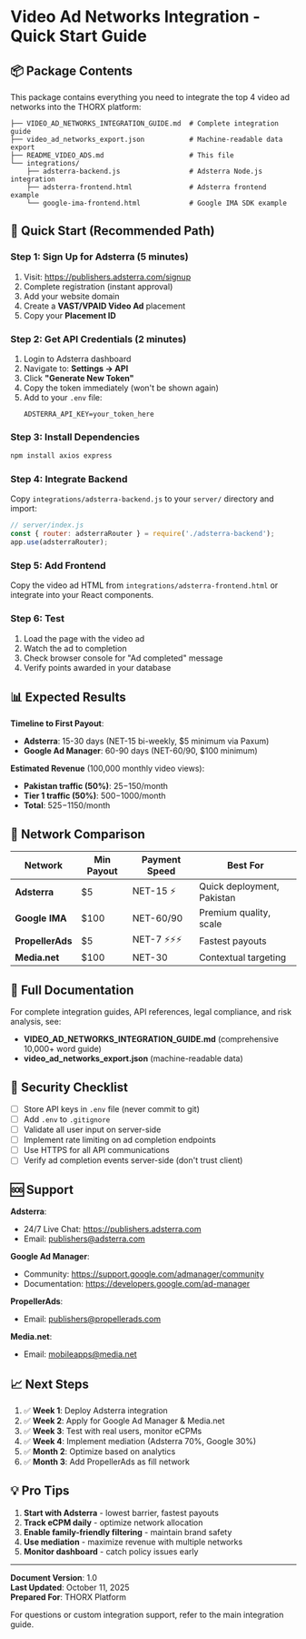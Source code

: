 # Video Ad Networks Integration - Quick Start Guide

## 📦 Package Contents

This package contains everything you need to integrate the top 4 video ad networks into the THORX platform:

```
├── VIDEO_AD_NETWORKS_INTEGRATION_GUIDE.md  # Complete integration guide
├── video_ad_networks_export.json           # Machine-readable data export
├── README_VIDEO_ADS.md                     # This file
└── integrations/
    ├── adsterra-backend.js                 # Adsterra Node.js integration
    ├── adsterra-frontend.html              # Adsterra frontend example
    └── google-ima-frontend.html            # Google IMA SDK example
```

## 🚀 Quick Start (Recommended Path)

### Step 1: Sign Up for Adsterra (5 minutes)
1. Visit: https://publishers.adsterra.com/signup
2. Complete registration (instant approval)
3. Add your website domain
4. Create a **VAST/VPAID Video Ad** placement
5. Copy your **Placement ID**

### Step 2: Get API Credentials (2 minutes)
1. Login to Adsterra dashboard
2. Navigate to: **Settings → API**
3. Click **"Generate New Token"**
4. Copy the token immediately (won't be shown again)
5. Add to your `.env` file:
   ```
   ADSTERRA_API_KEY=your_token_here
   ```

### Step 3: Install Dependencies
```bash
npm install axios express
```

### Step 4: Integrate Backend
Copy `integrations/adsterra-backend.js` to your `server/` directory and import:

```javascript
// server/index.js
const { router: adsterraRouter } = require('./adsterra-backend');
app.use(adsterraRouter);
```

### Step 5: Add Frontend
Copy the video ad HTML from `integrations/adsterra-frontend.html` or integrate into your React components.

### Step 6: Test
1. Load the page with the video ad
2. Watch the ad to completion
3. Check browser console for "Ad completed" message
4. Verify points awarded in your database

## 📊 Expected Results

**Timeline to First Payout**:
- **Adsterra**: 15-30 days (NET-15 bi-weekly, $5 minimum via Paxum)
- **Google Ad Manager**: 60-90 days (NET-60/90, $100 minimum)

**Estimated Revenue** (100,000 monthly video views):
- **Pakistan traffic (50%)**: $25-$150/month
- **Tier 1 traffic (50%)**: $500-$1000/month
- **Total**: $525-$1150/month

## 🎯 Network Comparison

| Network | Min Payout | Payment Speed | Best For |
|---------|-----------|---------------|----------|
| **Adsterra** | $5 | NET-15 ⚡ | Quick deployment, Pakistan |
| **Google IMA** | $100 | NET-60/90 | Premium quality, scale |
| **PropellerAds** | $5 | NET-7 ⚡⚡⚡ | Fastest payouts |
| **Media.net** | $100 | NET-30 | Contextual targeting |

## 📖 Full Documentation

For complete integration guides, API references, legal compliance, and risk analysis, see:
- **VIDEO_AD_NETWORKS_INTEGRATION_GUIDE.md** (comprehensive 10,000+ word guide)
- **video_ad_networks_export.json** (machine-readable data)

## 🔐 Security Checklist

- [ ] Store API keys in `.env` file (never commit to git)
- [ ] Add `.env` to `.gitignore`
- [ ] Validate all user input on server-side
- [ ] Implement rate limiting on ad completion endpoints
- [ ] Use HTTPS for all API communications
- [ ] Verify ad completion events server-side (don't trust client)

## 🆘 Support

**Adsterra**: 
- 24/7 Live Chat: https://publishers.adsterra.com
- Email: publishers@adsterra.com

**Google Ad Manager**:
- Community: https://support.google.com/admanager/community
- Documentation: https://developers.google.com/ad-manager

**PropellerAds**:
- Email: publishers@propellerads.com

**Media.net**:
- Email: mobileapps@media.net

## 📈 Next Steps

1. ✅ **Week 1**: Deploy Adsterra integration
2. ✅ **Week 2**: Apply for Google Ad Manager & Media.net
3. ✅ **Week 3**: Test with real users, monitor eCPMs
4. ✅ **Week 4**: Implement mediation (Adsterra 70%, Google 30%)
5. ✅ **Month 2**: Optimize based on analytics
6. ✅ **Month 3**: Add PropellerAds as fill network

## 💡 Pro Tips

1. **Start with Adsterra** - lowest barrier, fastest payouts
2. **Track eCPM daily** - optimize network allocation
3. **Enable family-friendly filtering** - maintain brand safety
4. **Use mediation** - maximize revenue with multiple networks
5. **Monitor dashboard** - catch policy issues early

---

**Document Version**: 1.0  
**Last Updated**: October 11, 2025  
**Prepared For**: THORX Platform  

For questions or custom integration support, refer to the main integration guide.
